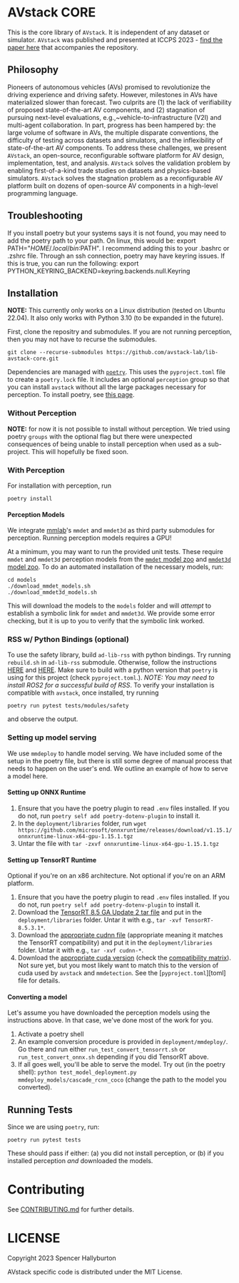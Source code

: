 # AVstack CORE

This is the core library of `AVstack`. It is independent of any dataset or simulator. `AVstack` was published and presented at ICCPS 2023 - [find the paper here][avstack-preprint] that accompanies the repository.

## Philosophy

Pioneers of autonomous vehicles (AVs) promised to revolutionize the driving experience and driving safety. However, milestones in AVs have materialized slower than forecast. Two culprits are (1) the lack of verifiability of proposed state-of-the-art AV components, and (2) stagnation of pursuing next-level evaluations, e.g.,~vehicle-to-infrastructure (V2I) and multi-agent collaboration. In part, progress has been hampered by: the large volume of software in AVs, the multiple disparate conventions, the difficulty of testing across datasets and simulators, and the inflexibility of state-of-the-art AV components. To address these challenges, we present `AVstack`, an open-source, reconfigurable software platform for AV design, implementation, test, and analysis. `AVstack` solves the validation problem by enabling first-of-a-kind trade studies on datasets and physics-based simulators. `AVstack` solves the stagnation problem as a reconfigurable AV platform built on dozens of open-source AV components in a high-level programming language.

## Troubleshooting

If you install poetry but your systems says it is not found, you may need to add the poetry path to your path. On linux, this would be: export PATH="$HOME/.local/bin:$PATH". I recommend adding this to your .bashrc or .zshrc file.
Through an ssh connection, poetry may have keyring issues. If this is true, you can run the following: export PYTHON_KEYRING_BACKEND=keyring.backends.null.Keyring


## Installation

**NOTE:** This currently only works on a Linux distribution (tested on Ubuntu 22.04). It also only works with Python 3.10 (to be expanded in the future).

First, clone the repositry and submodules. If you are not running perception, then you may not have to recurse the submodules.
```
git clone --recurse-submodules https://github.com/avstack-lab/lib-avstack-core.git 
```
Dependencies are managed with [`poetry`][poetry]. This uses the `pyproject.toml` file to create a `poetry.lock` file. It includes an optional `perception` group so that you can install `avstack` without all the large packages necessary for perception. To install poetry, see [this page](https://python-poetry.org/docs/#installation). 


### Without Perception

**NOTE:** for now it is not possible to install without perception. We tried using poetry `groups` with the optional flag but there were unexpected consequences of being unable to install perception when used as a sub-project. This will hopefully be fixed soon.

### With Perception

For installation with perception, run
```
poetry install
```

#### Perception Models

We integrate [mmlab](https://github.com/open-mmlab/)'s `mmdet` and `mmdet3d` as third party submodules for perception. Running perception models requires a GPU! 

At a minimum, you may want to run the provided unit tests. These require `mmdet` and `mmdet3d` perception models from the [`mmdet` model zoo][mmdet-modelzoo] and [`mmdet3d` model zoo][mmdet3d-modelzoo]. To do an automated installation of the necessary models, run:
```
cd models
./download_mmdet_models.sh
./download_mmdet3d_models.sh
```
This will download the models to the `models` folder and will *attempt* to establish a symbolic link for `mmdet` and `mmdet3d`. We provide some error checking, but it is up to you to verify that the symbolic link worked.


### RSS w/ Python Bindings (optional)

To use the safety library, build `ad-lib-rss` with python bindings. Try running `rebuild.sh` in `ad-lib-rss` submodule. Otherwise, follow the instructions [HERE](https://intel.github.io/ad-rss-lib/BUILDING/) and [HERE](https://intel.github.io/ad-rss-lib/ad_rss/ad_rss_python/index.html). Make sure to build with a python version that `poetry` is using for this project (check `pyproject.toml`.). *NOTE: You may need to install ROS2 for a successful build of RSS*. To verify your installation is compatible with `avstack`, once installed, try running
```
poetry run pytest tests/modules/safety
```
and observe the output.


### Setting up model serving

We use `mmdeploy` to handle model serving. We have included some of the setup in the poetry file, but there is still some degree of manual process that needs to happen on the user's end. We outline an example of how to serve a model here.


#### Setting up ONNX Runtime

1. Ensure that you have the poetry plugin to read `.env` files installed. If you do not, run `poetry self add poetry-dotenv-plugin` to install it.
1. In the `deployment/libraries` folder, run `wget https://github.com/microsoft/onnxruntime/releases/download/v1.15.1/onnxruntime-linux-x64-gpu-1.15.1.tgz`
1. Untar the file with `tar -zxvf onnxruntime-linux-x64-gpu-1.15.1.tgz`


#### Setting up TensorRT Runtime
Optional if you're on an x86 architecture. Not optional if you're on an ARM platform.

1. Ensure that you have the poetry plugin to read `.env` files installed. If you do not, run `poetry self add poetry-dotenv-plugin` to install it.
1. Download the [TensorRT 8.5 GA Update 2 tar file][tensorrt]  and put in the `deployment/libraries` folder. Untar it with e.g., `tar -xvf TensorRT-8.5.3.1*`.
1. Download the [appropriate cudnn file][cudnn] (appropriate meaning it matches the TensorRT compatibility) and put it in the `deployment/libraries` folder. Untar it with e.g., `tar -xvf cudnn-*`. 
1. Download the [appropriate cuda version][cuda] (check the [compatibility matrix][tensorrt_compat]). Not sure yet, but you most likely want to match this to the version of cuda used by `avstack` and `mmdetection`. See the [`pyproject.toml`][toml] file for details.


#### Converting a model

Let's assume you have downloaded the perception models using the instructions above. In that case, we've done most of the work for you. 

1. Activate a poetry shell
1. An example conversion procedure is provided in `deployment/mmdeploy/`. Go there and run either `run_test_convert_tensorrt.sh` or `run_test_convert_onnx.sh` depending if you did TensorRT above.
1. If all goes well, you'll be able to serve the model. Try out (in the poetry shell): `python test_model_deployment.py mmdeploy_models/cascade_rcnn_coco` (change the path to the model you converted).


## Running Tests

Since we are using `poetry`, run:
```
poetry run pytest tests
```
These should pass if either: (a) you did not install perception, or (b) if you installed perception *and* downloaded the models. 

# Contributing

See [CONTRIBUTING.md][contributing] for further details.


# LICENSE

Copyright 2023 Spencer Hallyburton

AVstack specific code is distributed under the MIT License.


[avstack-preprint]: https://arxiv.org/pdf/2212.13857.pdf
[poetry]: https://github.com/python-poetry/poetry
[mmdet-modelzoo]: https://mmdetection.readthedocs.io/en/stable/model_zoo.html
[mmdet3d-modelzoo]: https://mmdetection3d.readthedocs.io/en/stable/model_zoo.html
[tensorrt]: https://developer.nvidia.com/tensorrt-getting-started
[cudnn]: https://developer.nvidia.com/rdp/cudnn-archive
[cuda]: https://developer.nvidia.com/cuda-downloads
[tensorrt_compat]: https://docs.nvidia.com/deeplearning/tensorrt/support-matrix/index.html
[contributing]: https://github.com/avstack-lab/lib-avstack-core/blob/main/CONTRIBUTING.md
[license]: https://github.com/avstack-lab/lib-avstack-core/blob/main/LICENSE.md 
